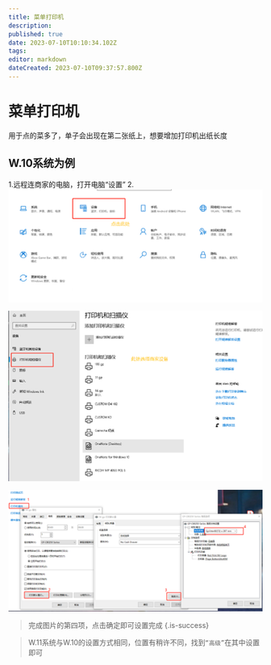 ```yaml
---
title: 菜单打印机
description: 
published: true
date: 2023-07-10T10:10:34.102Z
tags: 
editor: markdown
dateCreated: 2023-07-10T09:37:57.800Z
---
```


# 菜单打印机
用于点的菜多了，单子会出现在第二张纸上，想要增加打印机出纸长度


**W.10系统为例**
---
1.远程连商家的电脑，打开电脑“设置”
2.![ee17036364cee6e6691a0be8cc7b0c1.png](/打印机/ee17036364cee6e6691a0be8cc7b0c1.png)

![c28ded16df441bc95be75ba6662f239.png](/打印机/c28ded16df441bc95be75ba6662f239.png)

![954e3c41359be0b58fe0c0a6f084e7a.png](/打印机/954e3c41359be0b58fe0c0a6f084e7a.png)

> 完成图片的第四项，点击确定即可设置完成
{.is-success}

> W.11系统与W.10的设置方式相同，位置有稍许不同，找到`“高级”`在其中设置即可
